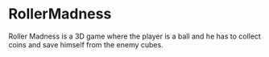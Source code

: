# RollerMadness
Roller Madness is a 3D game where the player is a ball and he has to collect coins and save himself from the enemy cubes. 
